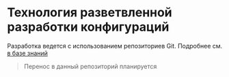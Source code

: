 # Технология разветвленной разработки конфигураций

Разработка ведется с использованием репозиториев Git. Подробнее см. [в базе знаний](https://en-space.atlassian.net/wiki/spaces/1/pages/2654421)

> Перенос в данный репозиторий планируется
